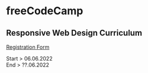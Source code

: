 # freeCodeCamp

## Responsive Web Design Curriculum

[Registration Form](https://www.freecodecamp.org/learn/2022/responsive-web-design/learn-html-forms-by-building-a-registration-form)

<p>Start > 06.06.2022<br>
End > ??.06.2022</p>
